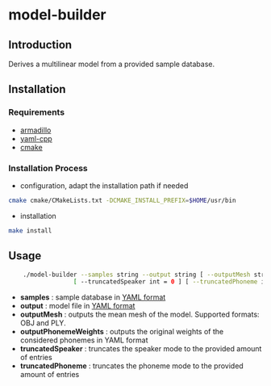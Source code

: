 # model-builder

## Introduction

Derives a multilinear model from a provided sample database.

## Installation

### Requirements

- [armadillo](http://arma.sourceforge.net)
- [yaml-cpp](https://github.com/jbeder/yaml-cpp)
- [cmake](https://cmake.org)

### Installation Process

- configuration, adapt the installation path if needed
```sh
cmake cmake/CMakeLists.txt -DCMAKE_INSTALL_PREFIX=$HOME/usr/bin
```
- installation
```sh
make install
```
## Usage

```sh
    ./model-builder --samples string --output string [ --outputMesh string =  ] [ --outputPhonemeWeights string =  ]
                  [ --truncatedSpeaker int = 0 ] [ --truncatedPhoneme int = 0 ]
```

- **samples** : sample database in [YAML format][1]
- **output**  : model file in [YAML format][2]
- **outputMesh** : outputs the mean mesh of the model. Supported formats: OBJ and PLY.
- **outputPhonemeWeights** : outputs the original weights of the considered phonemes in YAML format
- **truncatedSpeaker** : truncates the speaker mode to the provided amount of entries
- **truncatedPhoneme** : truncates the phoneme mode to the provided amount of entries

[1]: ../dataFormats/sampleDatabase.md
[2]: ../dataFormats/model.md
